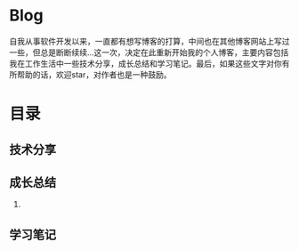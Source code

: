 # Blog
自我从事软件开发以来，一直都有想写博客的打算，中间也在其他博客网站上写过一些，但总是断断续续...这一次，决定在此重新开始我的个人博客，主要内容包括我在工作生活中一些技术分享，成长总结和学习笔记。最后，如果这些文字对你有所帮助的话，欢迎star，对作者也是一种鼓励。
# 目录
## 技术分享

## 成长总结

1. [总结下最近的工作]: https://github.com/Prudenter/Blog/blob/master/articles/growthSummary/%E6%80%BB%E7%BB%93%E4%B8%8B%E6%9C%80%E8%BF%91%E7%9A%84%E5%B7%A5%E4%BD%9C.md

## 学习笔记

